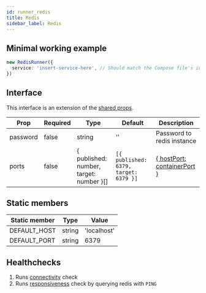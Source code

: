 ```yaml
---
id: runner_redis
title: Redis
sidebar_label: Redis
---
```


## Minimal working example

```ts
new RedisRunner({
  service: 'insert-service-here', // Should match the Compose file's intended service
})
```

## Interface

This interface is an extension of the [shared props](runner_sharedprops).

| Prop     | Required | Type                                    | Default                               | Description                                                                                 |
| -------- | -------- | --------------------------------------- | ------------------------------------- | ------------------------------------------------------------------------------------------- |
| password | false    | string                                  | ''                                    | Password to redis instance                                                                  |
| ports    | false    | { published: number, target: number }[] | `[{ published: 6379, target: 6379 }]` | [{ hostPort: containerPort }](https://docs.docker.com/compose/compose-file/#short-syntax-1) |

## Static members

| Static member | Type   | Value       |
| ------------- | ------ | ----------- |
| DEFAULT_HOST  | string | 'localhost' |
| DEFAULT_PORT  | string | 6379        |

## Healthchecks

1. Runs [connectivity](connectivity.md) check
2. Runs [responsiveness](responsiveness.md) check by querying redis with `PING`
